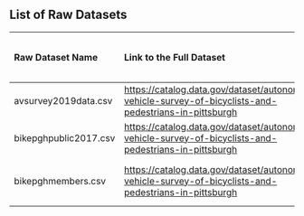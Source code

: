 ## List of Raw Datasets


| Raw Dataset Name | Link to the Full Dataset   | Full Dataset Size (KB)  | Link to Report |
|:---|:---|:---|:---|
| avsurvey2019data.csv |https://catalog.data.gov/dataset/autonomous-vehicle-survey-of-bicyclists-and-pedestrians-in-pittsburgh | 141 |https://github.com/CMU-SoftwareDesignforDS-Team/AutoVehicles/blob/main/Docs/Data_Report/DataSummaryReport_2019Survey.md |
| bikepghpublic2017.csv |https://catalog.data.gov/dataset/autonomous-vehicle-survey-of-bicyclists-and-pedestrians-in-pittsburgh | 162 |https://github.com/CMU-SoftwareDesignforDS-Team/AutoVehicles/blob/main/Docs/Data_Report/DataSummaryReport_2017PublicSurvey.md|
| bikepghmembers.csv |https://catalog.data.gov/dataset/autonomous-vehicle-survey-of-bicyclists-and-pedestrians-in-pittsburgh | 67 |[[https://github.com/CMU-SoftwareDesignforDS-Team/AutoVehicles/blob/main/Docs/Data_Report/DataSummaryReport_2017MemberSurvey.md](https://github.com/CMU-SoftwareDesignforDS-Team/AutoVehicles/blob/main/Code/Data_Acquisition_and_Understanding/bikepghmember2017_EDA.ipynb)]|

